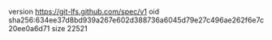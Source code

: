 version https://git-lfs.github.com/spec/v1
oid sha256:634ee37d8bd939a267e602d388736a6045d79e27c496ae262f6e7c20ee0a6d71
size 22521
